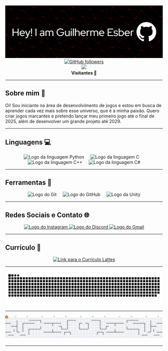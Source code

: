<div align="center">
  
  ![Header Image](https://github.com/MelzitoZz/MelzitoZz/blob/main/header-image.png)
  <br>
  [![GitHub followers](https://img.shields.io/github/followers/MelzitoZz?style=social)](https://github.com/MelzitoZz)
  <br>
  <img src="https://profile-counter.glitch.me/MelzitoZz/count.svg" />
  <br>
  <b>Visitantes 👀</b>
  <br>
</div>

---

## Sobre mim 👦

Oi! Sou iniciante na área de desenvolvimento de jogos e estou em busca de aprender cada vez mais sobre esse universo, que é a minha paixão. Quero criar jogos marcantes e pretendo lançar meu primeiro jogo até o final de 2025, além de desenvolver um grande projeto até 2029.

---

## Linguagens 💻

<div align="center">
    <img src="https://cdn.jsdelivr.net/gh/devicons/devicon/icons/python/python-original.svg" height="40" alt="Logo da linguagem Python" />
    <img width="12" />
    <img src="https://cdn.jsdelivr.net/gh/devicons/devicon/icons/c/c-original.svg" height="40" alt="Logo da linguagem C" />
    <img width="12" />
    <img src="https://cdn.jsdelivr.net/gh/devicons/devicon/icons/cplusplus/cplusplus-original.svg" height="40" alt="Logo da linguagem C++" />
    <img width="12" />
    <img src="https://cdn.jsdelivr.net/gh/devicons/devicon/icons/csharp/csharp-original.svg" height="40" alt="Logo da linguagem C#" />
</div>

---

## Ferramentas 🔧

<div align="center">
    <img src="https://cdn.jsdelivr.net/gh/devicons/devicon/icons/git/git-original.svg" height="40" alt="Logo do Git" />
    <img width="12" />
    <img src="https://cdn.jsdelivr.net/gh/devicons/devicon/icons/github/github-original.svg" height="40" alt="Logo do GitHub" />
    <img width="12" />
    <img src="https://cdn.jsdelivr.net/gh/devicons/devicon/icons/unity/unity-original.svg" height="40" alt="Logo da Unity" />
</div>

---

## Redes Sociais e Contato 🌐

<div align="center">
  <a href="https://www.instagram.com/guilherme_esber/" target="_blank" rel="noopener noreferrer">
    <img src="https://img.shields.io/static/v1?message=Instagram&logo=instagram&label=&color=E4405F&logoColor=white&style=for-the-badge" height="35" alt="Logo do Instagram" />
  </a>
  <a href="https://discord.gg/vXPj84MD" target="_blank" rel="noopener noreferrer">
    <img src="https://img.shields.io/static/v1?message=Discord&logo=discord&label=&color=7289DA&logoColor=white&style=for-the-badge" height="35" alt="Logo do Discord" />
  </a>
  <a href="mailto:guilherme.esber@gmail.com" target="_blank" rel="noopener noreferrer">
    <img src="https://img.shields.io/static/v1?message=Gmail&logo=gmail&label=&color=D14836&logoColor=white&style=for-the-badge" height="35" alt="Logo do Gmail" />
  </a>
</div>

---

## Currículo 📄

<div align="center">
  <a href="https://lattes.cnpq.br/1858745640388458" target="_blank" rel="noopener noreferrer">
    <img src="https://img.shields.io/static/v1?message=Curr%C3%ADculo%20Lattes&logo=education&label=&color=blue&logoColor=white&style=for-the-badge" height="35" alt="Link para o Currículo Lattes" />
  </a>
</div>

---

<picture>
  <source media="(prefers-color-scheme: dark)" srcset="https://raw.githubusercontent.com/MelzitoZz/MelzitoZz/output/github-contribution-grid-snake-dark.svg">
  <source media="(prefers-color-scheme: light)" srcset="https://raw.githubusercontent.com/MelzitoZz/MelzitoZz/output/github-contribution-grid-snake.svg">
  <img alt="GitHub Contribution Snake" src="https://raw.githubusercontent.com/MelzitoZz/MelzitoZz/output/github-contribution-grid-snake.svg">
</picture>

---

<picture>
  <source media="(prefers-color-scheme: dark)" srcset="https://raw.githubusercontent.com/MelzitoZz/MelzitoZz/output/pacman-contribution-graph-dark.svg">
  <source media="(prefers-color-scheme: light)" srcset="https://raw.githubusercontent.com/MelzitoZz/MelzitoZz/output/pacman-contribution-graph.svg">
  <img alt="Pacman Contribution Graph" src="https://raw.githubusercontent.com/MelzitoZz/MelzitoZz/output/pacman-contribution-graph.svg">
</picture>

---
